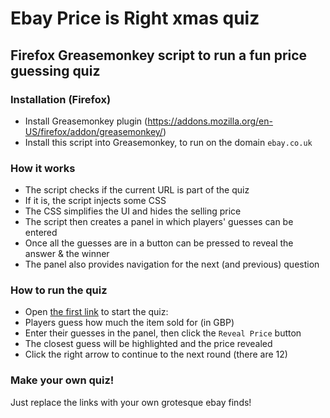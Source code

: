 # Ebay Price is Right xmas quiz

## Firefox Greasemonkey script to run a fun price guessing quiz

### Installation (Firefox)
* Install Greasemonkey plugin (https://addons.mozilla.org/en-US/firefox/addon/greasemonkey/)
* Install this script into Greasemonkey, to run on the domain `ebay.co.uk`

### How it works
* The script checks if the current URL is part of the quiz
* If it is, the script injects some CSS
* The CSS simplifies the UI and hides the selling price
* The script then creates a panel in which players' guesses can be entered
* Once all the guesses are in a button can be pressed to reveal the answer & the winner
* The panel also provides navigation for the next (and previous) question

### How to run the quiz
* Open [the first link](https://www.ebay.co.uk/itm/Fabulous-Vintage-Christmas-Ornament-nylon-face-lot-of-4-Angel-Gnome-Santa-/264559622370?hash=item3d98fb78e2%3Ag%3ACqoAAOSwihtd4svs&LH_ItemCondition=4&nma=true&si=8LbPGEUJeG6IYX66F5Lz9jDjf4M%253D&orig_cvip=true&nordt=true&rt=nc&_trksid=p2047675.l2557) to start the quiz:
* Players guess how much the item sold for (in GBP)
* Enter their guesses in the panel, then click the `Reveal Price` button
* The closest guess will be highlighted and the price revealed
* Click the right arrow to continue to the next round (there are 12)

### Make your own quiz!
Just replace the links with your own grotesque ebay finds!